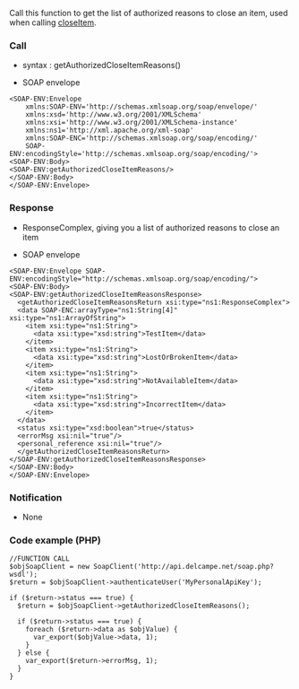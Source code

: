 Call this function to get the list of authorized reasons to close an item, used when calling [closeItem](closeItem.md).


### Call ###

  * syntax : getAuthorizedCloseItemReasons()

  * SOAP envelope
```
<SOAP-ENV:Envelope 
    xmlns:SOAP-ENV='http://schemas.xmlsoap.org/soap/envelope/'
    xmlns:xsd='http://www.w3.org/2001/XMLSchema'
    xmlns:xsi='http://www.w3.org/2001/XMLSchema-instance' 
    xmlns:ns1='http://xml.apache.org/xml-soap' 
    xmlns:SOAP-ENC='http://schemas.xmlsoap.org/soap/encoding/' 
    SOAP-ENV:encodingStyle='http://schemas.xmlsoap.org/soap/encoding/'>
<SOAP-ENV:Body>
<SOAP-ENV:getAuthorizedCloseItemReasons/>
</SOAP-ENV:Body>
</SOAP-ENV:Envelope>
```

### Response ###

  * ResponseComplex, giving you a list of authorized reasons to close an item

  * SOAP envelope
```
<SOAP-ENV:Envelope SOAP-ENV:encodingStyle="http://schemas.xmlsoap.org/soap/encoding/">
<SOAP-ENV:Body>
<SOAP-ENV:getAuthorizedCloseItemReasonsResponse>
  <getAuthorizedCloseItemReasonsReturn xsi:type="ns1:ResponseComplex">
  <data SOAP-ENC:arrayType="ns1:String[4]" xsi:type="ns1:ArrayOfString">
    <item xsi:type="ns1:String">
      <data xsi:type="xsd:string">TestItem</data>
    </item>
    <item xsi:type="ns1:String">
      <data xsi:type="xsd:string">LostOrBrokenItem</data>
    </item>
    <item xsi:type="ns1:String">
      <data xsi:type="xsd:string">NotAvailableItem</data>
    </item>
    <item xsi:type="ns1:String">
      <data xsi:type="xsd:string">IncorrectItem</data>
    </item>
  </data>
  <status xsi:type="xsd:boolean">true</status>
  <errorMsg xsi:nil="true"/>
  <personal_reference xsi:nil="true"/>
  </getAuthorizedCloseItemReasonsReturn>
</SOAP-ENV:getAuthorizedCloseItemReasonsResponse>
</SOAP-ENV:Body>
</SOAP-ENV:Envelope>
```

### Notification ###
  * None

### Code example (PHP) ###
```
//FUNCTION CALL
$objSoapClient = new SoapClient('http://api.delcampe.net/soap.php?wsdl');
$return = $objSoapClient->authenticateUser('MyPersonalApiKey');

if ($return->status === true) {
  $return = $objSoapClient->getAuthorizedCloseItemReasons();

  if ($return->status === true) {
    foreach ($return->data as $objValue) {     
      var_export($objValue->data, 1);
    }
  } else {
    var_export($return->errorMsg, 1);
  } 
}
```